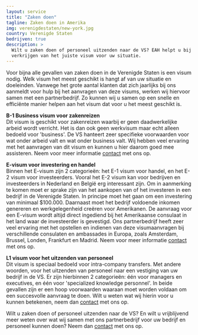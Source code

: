 ```yaml
---
layout: service
title: "Zaken doen"
tagline: Zaken doen in Amerika
img: verenigdestaten/new-york.jpg
country: Verenigde Staten
bedrijven: true
description: >
  Wilt u zaken doen of personeel uitzenden naar de VS? EAH helpt u bij het
  verkrijgen van het juiste visum voor uw situatie.
---
```

<p>Voor bijna alle gevallen van zaken doen in de Verenigde Staten is een visum nodig. Welk visum het meest geschikt is hangt af van uw situatie en doeleinden. Vanwege het grote aantal klanten dat zich jaarlijks bij ons aanmeldt voor hulp bij het aanvragen van deze visums, werken wij hiervoor samen met een partnerbedrijf. Zo kunnen wij u samen op een snelle en efficiënte manier helpen aan het visum dat voor u het meest geschikt is.
</p>

<p><strong>B-1 Business visum voor zakenreizen</strong><br/>
Dit visum is geschikt voor zakenreizen waarbij er geen daadwerkelijke arbeid wordt verricht. Het is dan ook geen werkvisum maar echt alleen bedoeld voor 'business'. De VS hanteert zeer specifieke voorwaarden voor wat onder arbeid valt en wat onder business valt. Wij hebben veel ervaring met het aanvragen van dit visum en kunnen u hier daarom goed mee assisteren. Neem voor meer informatie <a href="{{ site.baseurl }}/contact">contact</a> met ons op.
</p>

<p><strong>E-visum voor investering en handel</strong><br/>
Binnen het E-visum zijn 2 categorieën: het E-1 visum voor handel, en het E-2 visum voor investeerders. Vooral het E-2 visum kan voor bedrijven en investeerders in Nederland en België erg interessant zijn. Om in aanmerking te komen moet er sprake zijn van het aankopen van of het investeren in een bedrijf in de Verenigde Staten. In principe moet het gaan om een investering van minimaal $100.000. Daarnaast moet het bedrijf voldoende inkomen genereren en werkgelegenheid creëren voor Amerikanen. De aanvraag voor een E-visum wordt altijd direct ingediend bij het Amerikaanse consulaat in het land waar de investeerder is gevestigd. Ons partnerbedrijf heeft zeer veel ervaring met het opstellen en indienen van deze visumaanvragen bij verschillende consulaten en ambassades in Europa, zoals Amsterdam, Brussel, Londen, Frankfurt en Madrid. Neem voor meer informatie <a href="{{ site.baseurl }}/contact">contact</a> met ons op.
</p>

<p><strong>L1 visum voor het uitzenden van personeel</strong><br/>
Dit visum is speciaal bedoeld voor intra-company transfers. Met andere woorden, voor het uitzenden van personeel naar een vestiging van uw bedrijf in de VS. Er zijn hierbinnen 2 categorieën: één voor managers en executives, en één voor 'specialized knowledge personnel'. In beide gevallen zijn er een hoop voorwaarden waaraan moet worden voldaan om een succesvolle aanvraag te doen. Wilt u weten wat wij hierin voor u kunnen betekenen, neem dan <a href="{{ site.baseurl }}/contact">contact</a> met ons op.
</p>


<p>Wilt u zaken doen of personeel uitzenden naar de VS? En wilt u vrijblijvend meer weten over wat wij samen met ons partnerbedrijf voor uw bedrijf en personeel kunnen doen? Neem dan <a href="{{ site.baseurl }}/contact">contact</a> met ons op.
</p>
